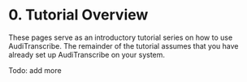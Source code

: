 # 0. Tutorial Overview

These pages serve as an introductory tutorial series on how to use AudiTranscribe.
The remainder of the tutorial assumes that you have already set up AudiTranscribe on your system.

Todo: add more
